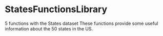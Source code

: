 # StatesFunctionsLibrary
5 functions with the States dataset
These functions provide some useful information about the 50 states in the US.

